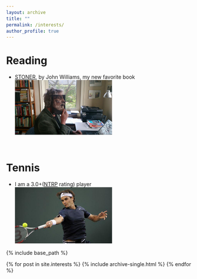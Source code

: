 ```yaml
---
layout: archive
title: ""
permalink: /interests/
author_profile: true
---
```


# Reading
* [STONER](https://book.douban.com/subject/2965032/), by John Williams, my new favorite book <br/><img src='/images/stoner41.jpg' width='55%'>

<br/>

# Tennis
* I am a 3.0+([NTRP](https://www.usta.com/en/home/coach-organize/tennis-tool-center/run-usta-programs/national/understanding-ntrp-ratings.html) rating) player <br/><img src='/images/federa.jpg' width='55%'>


{% include base_path %}

{% for post in site.interests %}
  {% include archive-single.html %}
{% endfor %}


